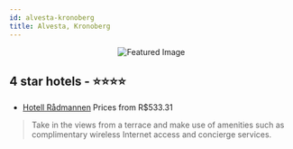 ```yaml
---
id: alvesta-kronoberg
title: Alvesta, Kronoberg
---
```


<center><img src="https://i.travelapi.com/hotels/1000000/600000/598400/598301/b21eaf5c_z.jpg" alt="Featured Image" /></center>


##  4 star hotels - ⭐️⭐️⭐️⭐️

-    [Hotell Rådmannen](https://us.hurb.com/hotels/alvesta/hotell-radmannen-JNP-JP843903?cmp=18055) Prices from R$533.31
   > Take in the views from a terrace and make use of amenities such as complimentary wireless Internet access and concierge services.
